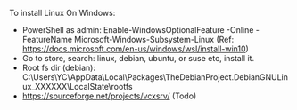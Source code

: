 To install Linux On Windows:
* PowerShell as admin: Enable-WindowsOptionalFeature -Online -FeatureName Microsoft-Windows-Subsystem-Linux (Ref: https://docs.microsoft.com/en-us/windows/wsl/install-win10)
* Go to store, search: linux, debian, ubuntu, or suse etc, install it.
* Root fs dir (debian): C:\Users\YC\AppData\Local\Packages\TheDebianProject.DebianGNULinux_XXXXXX\LocalState\rootfs
* https://sourceforge.net/projects/vcxsrv/ (Todo)